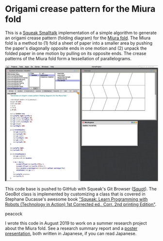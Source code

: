 # Origami crease pattern for the Miura fold

This is a [Squeak Smalltalk](https://squeak.org/) implementation of a simple algorithm to generate an origami crease pattern (folding diagram) for the [Miura fold](https://en.wikipedia.org/wiki/Miura_fold). The Miura fold is a method to (1) fold a sheet of paper into a smaller area by pushing the paper's diagonally opposite ends in one motion and (2) unpack the folded paper in one motion by pulling on its opposite ends. The crease patterns of the Miura fold form a tessellation of parallelograms.

<p align="center">
  <img src="images/miura-desktop.jpg" width="800" />
</p>

This code base is pushed to GitHub with Squeak's Git Browser ([Squot](https://github.com/hpi-swa/Squot)). The GeoBot class is implemented by customizing a class that is covered in Stephane Ducasse's awesome book ["Squeak: Learn Programming with Robots (Technology in Action) 1st Corrected ed., Corr. 2nd printing Edition"](https://smile.amazon.com/Squeak-Programming-Robots-Technology-Action/dp/1590594916/).

peacock

I wrote this code in August 2019 to work on a summer research project about the Miura fold. See a research summary report and a [poster presentation](images/poster.jpg), both written in Japanese, if you can read Japanese. 
